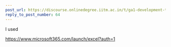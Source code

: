 ```yaml
---
post_url: https://discourse.onlinedegree.iitm.ac.in/t/ga1-development-tools-discussion-thread-tds-jan-2025/161083/80
reply_to_post_number: 64
---
```

I used

<https://www.microsoft365.com/launch/excel?auth=1>